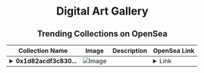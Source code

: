 <div align="center">

# Digital Art Gallery

## Trending Collections on OpenSea

| Collection Name                       | Image                                                                                     | Description                       | OpenSea Link                                                                                          |
|---------------------------------------|-------------------------------------------------------------------------------------------|-----------------------------------|--------------------------------------------------------------------------------------------------------|
| **<details><summary>0x1d82acdf3c830...</summary>0x1d82acdf3c8304d433236fbfbf0f43c4e0ac6fd3</details>** | ![Image](https://i2.seadn.io/optimism/0x92b597b3406e72420b29d9f1d4fc07d0f61da0e0/cd48b9c80f065878c35ba9992a028f/08cd48b9c80f065878c35ba9992a028f.gif?w=200&auto=format) |  | <details><summary>Link</summary>[0x1d82acdf3c8304d433236fbfbf0f43c4e0ac6fd3](https://opensea.io/collection/0x1d82acdf3c8304d433236fbfbf0f43c4e0ac6fd3)</details> |

</div>